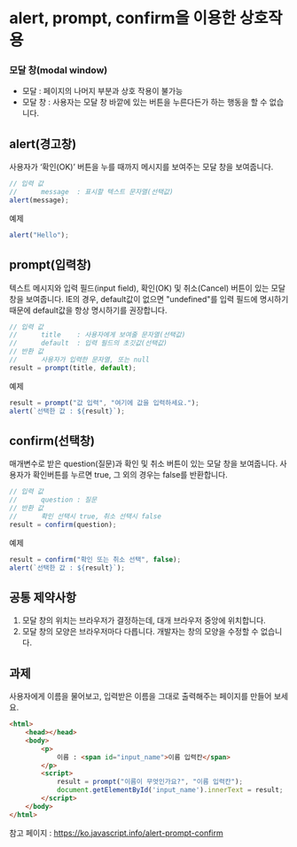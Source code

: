 # alert, prompt, confirm을 이용한 상호작용

### 모달 창(modal window)
* 모달 : 페이지의 나머지 부분과 상호 작용이 불가능
* 모달 창 : 사용자는 모달 창 바깥에 있는 버튼을 누른다든가 하는 행동을 할 수 없습니다.

## alert(경고창)
사용자가 ‘확인(OK)’ 버튼을 누를 때까지 메시지를 보여주는 모달 창을 보여줍니다.
```js no-beautify
// 입력 값
//      message  : 표시할 텍스트 문자열(선택값)
alert(message);
```
예제
```js run
alert("Hello");
```

## prompt(입력창)
텍스트 메시지와 입력 필드(input field), 확인(OK) 및 취소(Cancel) 버튼이 있는 모달 창을 보여줍니다.
IE의 경우, default값이 없으면 "undefined"를 입력 필드에 명시하기 때문에 default값을 항상 명시하기를 권장합니다.
```js no-beautify
// 입력 값
//      title    : 사용자에게 보여줄 문자열(선택값)
//      default  : 입력 필드의 초깃값(선택값)
// 반환 값
//      사용자가 입력한 문자열, 또는 null
result = prompt(title, default);
```
예제
```js run
result = prompt("값 입력", "여기에 값을 입력하세요.");
alert(`선택한 값 : ${result}`);
```

## confirm(선택창)
매개변수로 받은 question(질문)과 확인 및 취소 버튼이 있는 모달 창을 보여줍니다.
사용자가 확인버튼를 누르면 true, 그 외의 경우는 false를 반환합니다.
```js no-beautify
// 입력 값
//      question : 질문
// 반환 값
//      확인 선택시 true, 취소 선택시 false
result = confirm(question);
```
예제
```js run
result = confirm("확인 또는 취소 선택", false);
alert(`선택한 값 : ${result}`);
```

## 공통 제약사항
1. 모달 창의 위치는 브라우저가 결정하는데, 대개 브라우저 중앙에 위치합니다.
2. 모달 창의 모양은 브라우저마다 다릅니다. 개발자는 창의 모양을 수정할 수 없습니다.

## 과제
사용자에게 이름을 물어보고, 입력받은 이름을 그대로 출력해주는 페이지를 만들어 보세요.
```html
<html>
    <head></head>
    <body>
        <p>
            이름 : <span id="input_name">이름 입력칸</span>
        </p>
        <script>
            result = prompt("이름이 무엇인가요?", "이름 입력칸");
            document.getElementById('input_name').innerText = result;
        </script>
    </body>
</html>
```

참고 페이지 : https://ko.javascript.info/alert-prompt-confirm